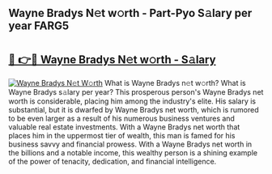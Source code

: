 ## Wayne Bradys N𝚎t w𝚘rth - Part-Pyo S𝚊lary per year FARG5

# <h2><a href="http://gc3fkiy.nevu.top/?p=Wayne+Bradys">🔗 👉🔴 Wayne Bradys N𝚎t w𝚘rth - S𝚊lary</a></h2>

[![Wayne Bradys N𝚎t W𝚘rth](https://i.imgur.com/Oavwk0R.jpeg)](http://gc3fkiy.nevu.top/?p=Wayne+Bradys)
What is Wayne Bradys n𝚎t w𝚘rth? What is Wayne Bradys s𝚊lary per year?
This prosperous person's Wayne Bradys net worth is considerable, placing him among the industry's elite. His salary is substantial, but it is dwarfed by Wayne Bradys net worth, which is rumored to be even larger as a result of his numerous business ventures and valuable real estate investments. With a Wayne Bradys net worth that places him in the uppermost tier of wealth, this man is famed for his business savvy and financial prowess. With a Wayne Bradys net worth in the billions and a notable income, this wealthy person is a shining example of the power of tenacity, dedication, and financial intelligence.
